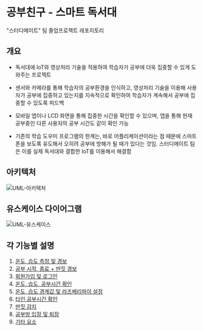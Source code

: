 # 공부친구 - 스마트 독서대
"스터디메이트" 팀 졸업프로젝트 레포지토리
## 개요
* 독서대에 IoT와 영상처리 기술을 적용하여 학습자가 공부에 더욱 집중할 수 있게 도와주는 프로젝트

* 센서와 카메라를 통해 학습자의 공부환경을 인식하고, 영상처리 기술을 이용해 사용자가 공부에 집중하고 있는지를 지속적으로 확인하여 학습자가 계속해서 공부에 집중할 수 있도록 피드백

* 모바일 앱이나 LCD 화면을 통해 집중한 시간을 확인할 수 있으며, 앱을 통해 현재 공부중인 다른 사용자의 공부 시간도 같이 확인 가능

* 기존의 학습 도우미 프로그램의 한계는, 바로 어플리케이션이라는 점 때문에 스마트폰을 보도록 유도해서 오히려 공부에 방해가 될 때가 있다는 것임. 스터디메이트 팀은 이를 실제 독서대와 결합한 IoT를 이용해서 해결함

## 아키텍처
![UML-아키텍처](https://user-images.githubusercontent.com/29668913/209352908-eb45c195-4d3a-48c7-bbdf-e44e1e31abeb.jpg)
## 유스케이스 다이어그램
![UML-유스케이스](https://user-images.githubusercontent.com/29668913/187206625-accfe3a9-606c-49e0-8cb5-b75dcce30129.jpg)
## 각 기능별 설명
1. [온도, 습도 측정 및 경보](https://github.com/veryneuron/study_mate_project/blob/main/doc/%EC%98%A8%EB%8F%84%2C%20%EC%8A%B5%EB%8F%84%20%EC%B8%A1%EC%A0%95%20%EB%B0%8F%20%EA%B2%BD%EB%B3%B4.md)
2. [공부 시작, 종료 + 딴짓 경보](https://github.com/veryneuron/study_mate_project/blob/main/doc/%EA%B3%B5%EB%B6%80%20%EC%8B%9C%EC%9E%91%2C%20%EC%A2%85%EB%A3%8C%20%2B%20%EB%94%B4%EC%A7%93%20%EA%B2%BD%EB%B3%B4.md)
3. [회원가입 및 로그인](https://github.com/veryneuron/study_mate_project/blob/main/doc/%ED%9A%8C%EC%9B%90%EA%B0%80%EC%9E%85%20%EB%B0%8F%20%EB%A1%9C%EA%B7%B8%EC%9D%B8.md)
4. [온도, 습도, 공부시간 확인](https://github.com/veryneuron/study_mate_project/blob/main/doc/%EC%98%A8%EB%8F%84%2C%20%EC%8A%B5%EB%8F%84%2C%20%EA%B3%B5%EB%B6%80%EC%8B%9C%EA%B0%84%20%ED%99%95%EC%9D%B8.md)
5. [온도, 습도 경계값 및 라즈베리파이 설정](https://github.com/veryneuron/study_mate_project/blob/main/doc/%EC%98%A8%EB%8F%84%2C%20%EC%8A%B5%EB%8F%84%20%EA%B2%BD%EA%B3%84%EA%B0%92%20%EB%B0%8F%20%EB%9D%BC%EC%A6%88%EB%B2%A0%EB%A6%AC%ED%8C%8C%EC%9D%B4%20%EC%84%A4%EC%A0%95.md)
6. [타인 공부시간 확인](https://github.com/veryneuron/study_mate_project/blob/main/doc/%ED%83%80%EC%9D%B8%20%EA%B3%B5%EB%B6%80%EC%8B%9C%EA%B0%84%20%ED%99%95%EC%9D%B8.md)
7. [딴짓 감지](https://github.com/veryneuron/study_mate_project/blob/main/doc/%EB%94%B4%EC%A7%93%20%EA%B0%90%EC%A7%80.md)
8. [공부방 입장 및 퇴장](https://github.com/veryneuron/study_mate_project/blob/main/doc/%EA%B3%B5%EB%B6%80%EB%B0%A9%20%EC%9E%85%EC%9E%A5%20%EB%B0%8F%20%ED%87%B4%EC%9E%A5.md)
9. [기타 요소](https://github.com/veryneuron/study_mate_project/blob/main/doc/%EA%B8%B0%ED%83%80%20%EC%9A%94%EC%86%8C.md)

